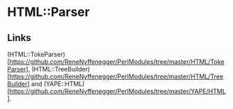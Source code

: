 # HTML::Parser

## Links

(HTML::TokeParser)[https://github.com/ReneNyffenegger/PerlModules/tree/master/HTML/TokeParser],
(HTML::TreeBuilder)[https://github.com/ReneNyffenegger/PerlModules/tree/master/HTML/TreeBuilder] and
(YAPE::HTML)[https://github.com/ReneNyffenegger/PerlModules/tree/master/YAPE/HTML].
